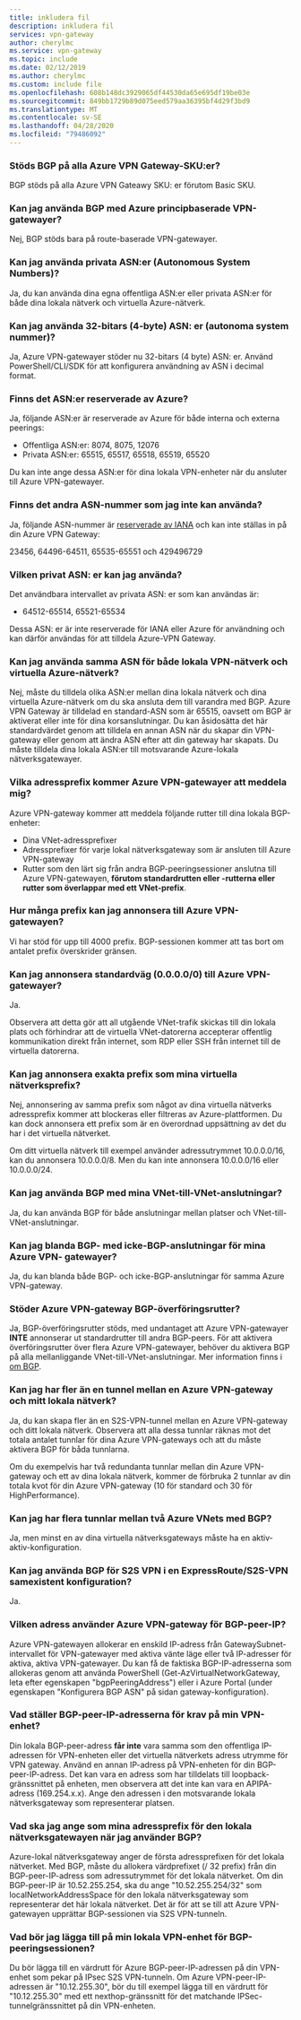 ```yaml
---
title: inkludera fil
description: inkludera fil
services: vpn-gateway
author: cherylmc
ms.service: vpn-gateway
ms.topic: include
ms.date: 02/12/2019
ms.author: cherylmc
ms.custom: include file
ms.openlocfilehash: 608b148dc3929065df44530da65e695df19be03e
ms.sourcegitcommit: 849bb1729b89d075eed579aa36395bf4d29f3bd9
ms.translationtype: MT
ms.contentlocale: sv-SE
ms.lasthandoff: 04/28/2020
ms.locfileid: "79486092"
---
```

### <a name="is-bgp-supported-on-all-azure-vpn-gateway-skus"></a>Stöds BGP på alla Azure VPN Gateway-SKU:er?
BGP stöds på alla Azure VPN Gateawy SKU: er förutom Basic SKU.

### <a name="can-i-use-bgp-with-azure-policy-based-vpn-gateways"></a>Kan jag använda BGP med Azure principbaserade VPN-gatewayer?
Nej, BGP stöds bara på route-baserade VPN-gatewayer.

### <a name="can-i-use-private-asns-autonomous-system-numbers"></a>Kan jag använda privata ASN:er (Autonomous System Numbers)?
Ja, du kan använda dina egna offentliga ASN:er eller privata ASN:er för både dina lokala nätverk och virtuella Azure-nätverk.

### <a name="can-i-use-32-bit-4-byte-asns-autonomous-system-numbers"></a>Kan jag använda 32-bitars (4-byte) ASN: er (autonoma system nummer)?
Ja, Azure VPN-gatewayer stöder nu 32-bitars (4 byte) ASN: er. Använd PowerShell/CLI/SDK för att konfigurera användning av ASN i decimal format.

### <a name="are-there-asns-reserved-by-azure"></a>Finns det ASN:er reserverade av Azure?
Ja, följande ASN:er är reserverade av Azure för både interna och externa peerings:

* Offentliga ASN:er: 8074, 8075, 12076
* Privata ASN:er: 65515, 65517, 65518, 65519, 65520

Du kan inte ange dessa ASN:er för dina lokala VPN-enheter när du ansluter till Azure VPN-gatewayer.

### <a name="are-there-any-other-asns-that-i-cant-use"></a>Finns det andra ASN-nummer som jag inte kan använda?
Ja, följande ASN-nummer är [reserverade av IANA](http://www.iana.org/assignments/iana-as-numbers-special-registry/iana-as-numbers-special-registry.xhtml) och kan inte ställas in på din Azure VPN Gateway:

23456, 64496-64511, 65535-65551 och 429496729

### <a name="what-private-asns-can-i-use"></a>Vilken privat ASN: er kan jag använda?
Det användbara intervallet av privata ASN: er som kan användas är:

* 64512-65514, 65521-65534

Dessa ASN: er är inte reserverade för IANA eller Azure för användning och kan därför användas för att tilldela Azure-VPN Gateway.

### <a name="can-i-use-the-same-asn-for-both-on-premises-vpn-networks-and-azure-vnets"></a>Kan jag använda samma ASN för både lokala VPN-nätverk och virtuella Azure-nätverk?
Nej, måste du tilldela olika ASN:er mellan dina lokala nätverk och dina virtuella Azure-nätverk om du ska ansluta dem till varandra med BGP. Azure VPN Gateway är tilldelad en standard-ASN som är 65515, oavsett om BGP är aktiverat eller inte för dina korsanslutningar. Du kan åsidosätta det här standardvärdet genom att tilldela en annan ASN när du skapar din VPN-gateway eller genom att ändra ASN efter att din gateway har skapats. Du måste tilldela dina lokala ASN:er till motsvarande Azure-lokala nätverksgatewayer.

### <a name="what-address-prefixes-will-azure-vpn-gateways-advertise-to-me"></a>Vilka adressprefix kommer Azure VPN-gatewayer att meddela mig?
Azure VPN-gateway kommer att meddela följande rutter till dina lokala BGP-enheter:

* Dina VNet-adressprefixer
* Adressprefixer för varje lokal nätverksgateway som är ansluten till Azure VPN-gateway
* Rutter som den lärt sig från andra BGP-peeringsessioner anslutna till Azure VPN-gatewayen, **förutom standardrutten eller -rutterna eller rutter som överlappar med ett VNet-prefix**.

### <a name="how-many-prefixes-can-i-advertise-to-azure-vpn-gateway"></a>Hur många prefix kan jag annonsera till Azure VPN-gatewayen?
Vi har stöd för upp till 4000 prefix. BGP-sessionen kommer att tas bort om antalet prefix överskrider gränsen.

### <a name="can-i-advertise-default-route-00000-to-azure-vpn-gateways"></a>Kan jag annonsera standardväg (0.0.0.0/0) till Azure VPN-gatewayer?
Ja.

Observera att detta gör att all utgående VNet-trafik skickas till din lokala plats och förhindrar att de virtuella VNet-datorerna accepterar offentlig kommunikation direkt från internet, som RDP eller SSH från internet till de virtuella datorerna.

### <a name="can-i-advertise-the-exact-prefixes-as-my-virtual-network-prefixes"></a>Kan jag annonsera exakta prefix som mina virtuella nätverksprefix?

Nej, annonsering av samma prefix som något av dina virtuella nätverks adressprefix kommer att blockeras eller filtreras av Azure-plattformen. Du kan dock annonsera ett prefix som är en överordnad uppsättning av det du har i det virtuella nätverket. 

Om ditt virtuella nätverk till exempel använder adressutrymmet 10.0.0.0/16, kan du annonsera 10.0.0.0/8. Men du kan inte annonsera 10.0.0.0/16 eller 10.0.0.0/24.

### <a name="can-i-use-bgp-with-my-vnet-to-vnet-connections"></a>Kan jag använda BGP med mina VNet-till-VNet-anslutningar?
Ja, du kan använda BGP för både anslutningar mellan platser och VNet-till-VNet-anslutningar.

### <a name="can-i-mix-bgp-with-non-bgp-connections-for-my-azure-vpn-gateways"></a>Kan jag blanda BGP- med icke-BGP-anslutningar för mina Azure VPN- gatewayer?
Ja, du kan blanda både BGP- och icke-BGP-anslutningar för samma Azure VPN-gateway.

### <a name="does-azure-vpn-gateway-support-bgp-transit-routing"></a>Stöder Azure VPN-gateway BGP-överföringsrutter?
Ja, BGP-överföringsrutter stöds, med undantaget att Azure VPN-gatewayer **INTE** annonserar ut standardrutter till andra BGP-peers. För att aktivera överföringsrutter över flera Azure VPN-gatewayer, behöver du aktivera BGP på alla mellanliggande VNet-till-VNet-anslutningar. Mer information finns i [om BGP](../articles/vpn-gateway/vpn-gateway-bgp-overview.md).

### <a name="can-i-have-more-than-one-tunnel-between-azure-vpn-gateway-and-my-on-premises-network"></a>Kan jag har fler än en tunnel mellan en Azure VPN-gateway och mitt lokala nätverk?
Ja, du kan skapa fler än en S2S-VPN-tunnel mellan en Azure VPN-gateway och ditt lokala nätverk. Observera att alla dessa tunnlar räknas mot det totala antalet tunnlar för dina Azure VPN-gateways och att du måste aktivera BGP för båda tunnlarna.

Om du exempelvis har två redundanta tunnlar mellan din Azure VPN-gateway och ett av dina lokala nätverk, kommer de förbruka 2 tunnlar av din totala kvot för din Azure VPN-gateway (10 för standard och 30 för HighPerformance).

### <a name="can-i-have-multiple-tunnels-between-two-azure-vnets-with-bgp"></a>Kan jag har flera tunnlar mellan två Azure VNets med BGP?
Ja, men minst en av dina virtuella nätverksgateways måste ha en aktiv-aktiv-konfiguration.

### <a name="can-i-use-bgp-for-s2s-vpn-in-an-expressroutes2s-vpn-co-existence-configuration"></a>Kan jag använda BGP för S2S VPN i en ExpressRoute/S2S-VPN samexistent konfiguration?
Ja. 

### <a name="what-address-does-azure-vpn-gateway-use-for-bgp-peer-ip"></a>Vilken adress använder Azure VPN-gateway för BGP-peer-IP?
Azure VPN-gatewayen allokerar en enskild IP-adress från GatewaySubnet-intervallet för VPN-gatewayer med aktiva vänte läge eller två IP-adresser för aktiva, aktiva VPN-gatewayer. Du kan få de faktiska BGP-IP-adresserna som allokeras genom att använda PowerShell (Get-AzVirtualNetworkGateway, leta efter egenskapen "bgpPeeringAddress") eller i Azure Portal (under egenskapen "Konfigurera BGP ASN" på sidan gateway-konfiguration).

### <a name="what-are-the-requirements-for-the-bgp-peer-ip-addresses-on-my-vpn-device"></a>Vad ställer BGP-peer-IP-adresserna för krav på min VPN-enhet?
Din lokala BGP-peer-adress **får inte** vara samma som den offentliga IP-adressen för VPN-enheten eller det virtuella nätverkets adress utrymme för VPN gateway. Använd en annan IP-adress på VPN-enheten för din BGP-peer-IP-adress. Det kan vara en adress som har tilldelats till loopback-gränssnittet på enheten, men observera att det inte kan vara en APIPA-adress (169.254.x.x). Ange den adressen i den motsvarande lokala nätverksgateway som representerar platsen.

### <a name="what-should-i-specify-as-my-address-prefixes-for-the-local-network-gateway-when-i-use-bgp"></a>Vad ska jag ange som mina adressprefix för den lokala nätverksgatewayen när jag använder BGP?
Azure-lokal nätverksgateway anger de första adressprefixen för det lokala nätverket. Med BGP, måste du allokera värdprefixet (/ 32 prefix) från din BGP-peer-IP-adress som adressutrymmet för det lokala nätverket. Om din BGP-peer-IP är 10.52.255.254, ska du ange "10.52.255.254/32" som localNetworkAddressSpace för den lokala nätverksgateway som representerar det här lokala nätverket. Det är för att se till att Azure VPN-gatewayen upprättar BGP-sessionen via S2S VPN-tunneln.

### <a name="what-should-i-add-to-my-on-premises-vpn-device-for-the-bgp-peering-session"></a>Vad bör jag lägga till på min lokala VPN-enhet för BGP-peeringsessionen?
Du bör lägga till en värdrutt för Azure BGP-peer-IP-adressen på din VPN-enhet som pekar på IPsec S2S VPN-tunneln. Om Azure VPN-peer-IP-adressen är "10.12.255.30", bör du till exempel lägga till en värdrutt för "10.12.255.30" med ett nexthop-gränssnitt för det matchande IPSec-tunnelgränssnittet på din VPN-enheten.
